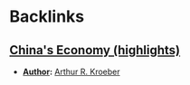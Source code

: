 
# Backlinks
## [China's Economy (highlights)](<China's Economy (highlights).md>)
- **[Author](<Author.md>):** [Arthur R. Kroeber](<Arthur R. Kroeber.md>)

